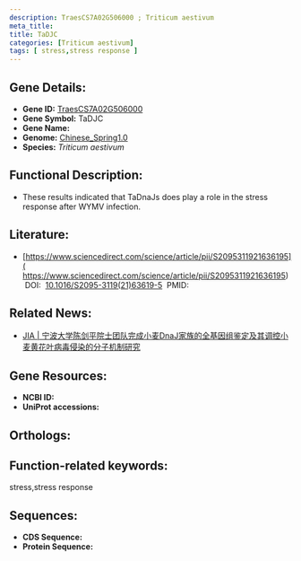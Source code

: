 ```yaml
---
description: TraesCS7A02G506000 ; Triticum aestivum
meta_title:
title: TaDJC
categories: [Triticum aestivum]
tags: [ stress,stress response ]
---
```


## Gene Details:
- **Gene ID:**	[TraesCS7A02G506000]()
- **Gene Symbol:** TaDJC
- **Gene Name:** 
- **Genome:** [Chinese_Spring1.0]()
- **Species:** *Triticum aestivum*

## Functional Description:
   - These results indicated that TaDnaJs does play a role in the stress response after WYMV infection.

## Literature:
   - [https://www.sciencedirect.com/science/article/pii/S2095311921636195]( https://www.sciencedirect.com/science/article/pii/S2095311921636195)&nbsp;&nbsp;DOI:&nbsp;&nbsp;[10.1016/S2095-3119(21)63619-5](https://www.sciencedirect.com/science/article/pii/S2095311921636195)&nbsp;&nbsp;PMID:&nbsp;&nbsp;[](https://pubmed.ncbi.nlm.nih.gov//)

## Related News:
   - [JIA | 宁波大学陈剑平院士团队完成小麦DnaJ家族的全基因组鉴定及其调控小麦黄花叶病毒侵染的分子机制研究](https://mp.weixin.qq.com/s?__biz=Mzg3MDEwNDEyMg==&mid=2247506050&idx=7&sn=2a0184a470ca53e120b125c9c0394910&chksm=ce9075d7f9e7fcc167faecb791787210bee2dfaf614de9eccf96c3d9cda1944cfbc13ca827ad&scene=27#wechat_redirect)

## Gene Resources:
- **NCBI ID:** [](https://www.ncbi.nlm.nih.gov/gene/?term=)
- **UniProt accessions:** [](https://www.uniprot.org/uniprotkb//entry)

## Orthologs:

## Function-related keywords:
stress,stress response

## Sequences:
- **CDS Sequence:**
- **Protein Sequence:**
